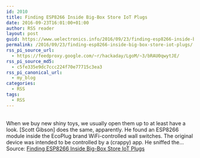 ```yaml
---
id: 2010
title: Finding ESP8266 Inside Big-Box Store IoT Plugs
date: 2016-09-23T16:01:00+01:00
author: RSS reader
layout: post
guid: https://www.uelectronics.info/2016/09/23/finding-esp8266-inside-big-box-store-iot-plugs/
permalink: /2016/09/23/finding-esp8266-inside-big-box-store-iot-plugs/
rss_pi_source_url:
  - https://feedproxy.google.com/~r/hackaday/LgoM/~3/bRAU0qwytJE/
rss_pi_source_md5:
  - c5fe335e9dc7ccc224f70e77715c3ea3
rss_pi_canonical_url:
  - my_blog
categories:
  - RSS
tags:
  - RSS
---
```

&#013;  
When we buy new shiny toys, we usually open them up to at least have a look. [Scott Gibson] does the same, apparently. He found an ESP8266 module inside the EcoPlug brand WiFi-controlled wall switches. The original device was intended to be controlled by a (crappy) app. He sniffed the…&#013;  
Source: <a href="https://feedproxy.google.com/~r/hackaday/LgoM/~3/bRAU0qwytJE/" target="_blank">Finding ESP8266 Inside Big-Box Store IoT Plugs</a>